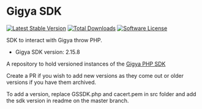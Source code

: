 Gigya SDK
=========

[![Latest Stable Version](https://poser.pugx.org/softonic/gigya/v/stable?format=flat-square)](https://packagist.org/packages/softonic/gigya)
[![Total Downloads](https://poser.pugx.org/softonic/gigya/downloads?format=flat-square)](https://packagist.org/packages/softonic/gigya)
[![Software License](https://img.shields.io/badge/license-Apache--2.0-blue.svg)](LICENSE.md)

SDK to interact with Gigya throw PHP.

- Gigya SDK version: 2.15.8

A repository to hold versioned instances of the [Gigya PHP SDK](http://developers.gigya.com/display/GD/PHP)

Create a PR if you wish to add new versions as they come out or older versions if you have them archived.

To add a version, replace GSSDK.php and cacert.pem in src folder and add the sdk version in readme on the master branch.
 
 